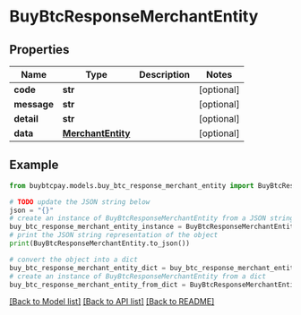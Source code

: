 # BuyBtcResponseMerchantEntity


## Properties

Name | Type | Description | Notes
------------ | ------------- | ------------- | -------------
**code** | **str** |  | [optional] 
**message** | **str** |  | [optional] 
**detail** | **str** |  | [optional] 
**data** | [**MerchantEntity**](MerchantEntity.md) |  | [optional] 

## Example

```python
from buybtcpay.models.buy_btc_response_merchant_entity import BuyBtcResponseMerchantEntity

# TODO update the JSON string below
json = "{}"
# create an instance of BuyBtcResponseMerchantEntity from a JSON string
buy_btc_response_merchant_entity_instance = BuyBtcResponseMerchantEntity.from_json(json)
# print the JSON string representation of the object
print(BuyBtcResponseMerchantEntity.to_json())

# convert the object into a dict
buy_btc_response_merchant_entity_dict = buy_btc_response_merchant_entity_instance.to_dict()
# create an instance of BuyBtcResponseMerchantEntity from a dict
buy_btc_response_merchant_entity_from_dict = BuyBtcResponseMerchantEntity.from_dict(buy_btc_response_merchant_entity_dict)
```
[[Back to Model list]](../README.md#documentation-for-models) [[Back to API list]](../README.md#documentation-for-api-endpoints) [[Back to README]](../README.md)


